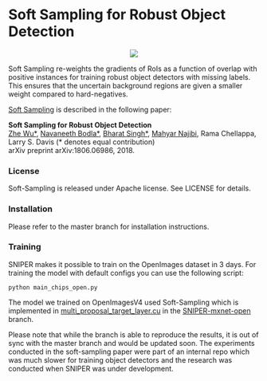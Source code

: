 # Soft Sampling for Robust Object Detection

<p align="center">
<img src="http://www.cs.umd.edu/~bharat/ss.jpg" />
</p>

Soft Sampling re-weights the gradients of RoIs as a function of overlap with positive instances for training robust object detectors with missing labels. This ensures that the uncertain background regions are given a smaller weight compared to hard-negatives.

[Soft Sampling](https://arxiv.org/abs/1806.06986) is described in the following paper:

<b>Soft Sampling for Robust Object Detection</b> <br>
[Zhe Wu*](https://github.com/Doubaibai), [Navaneeth Bodla*](https://github.com/navaneethbodla), [Bharat Singh*](https://github.com/bharatsingh430), [Mahyar Najibi](https://github.com/mahyarnajibi), Rama Chellappa, Larry S. Davis (* denotes equal contribution) <br>
arXiv preprint arXiv:1806.06986, 2018.
</pre>


### License
Soft-Sampling is released under Apache license. See LICENSE for details.


### Installation
Please refer to the master branch for installation instructions.
<a name="demo"> </a>

### Training
SNIPER makes it possible to train on the OpenImages dataset in 3 days. For training the model with default configs you can use the following script:
```
python main_chips_open.py
```

The model we trained on OpenImagesV4 used Soft-Sampling which is implemented in [multi_proposal_target_layer.cu](https://github.com/mahyarnajibi/SNIPER-mxnet/blob/SNIPER-mxnet-open/src/operator/multi_proposal_target.cu) in the [SNIPER-mxnet-open](https://github.com/mahyarnajibi/SNIPER-mxnet/tree/SNIPER-mxnet-open/) branch.

Please note that while the branch is able to reproduce the results, it is out of sync with the master branch and would be updated soon. The experiments conducted in the soft-sampling paper were part of an internal repo which was much slower for training object detectors and the research was conducted when SNIPER was under development.
